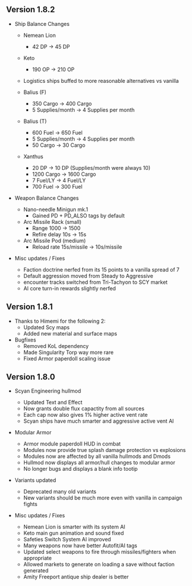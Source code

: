## Version 1.8.2
- Ship Balance Changes
	- Nemean Lion
		- 42 DP -> 45 DP
	- Keto 
		+ 190 OP -> 210 OP

	- Logistics ships buffed to more reasonable alternatives vs vanilla
	- Balius (F) 
		+ 350 Cargo -> 400 Cargo
		+ 5 Supplies/month -> 4 Supplies per month
	- Balius (T) 
		+ 600 Fuel -> 650 Fuel
		+ 5 Supplies/month -> 4 Supplies per month
		- 50 Cargo -> 30 Cargo
	- Xanthus 
		+ 20 DP -> 10 DP (Supplies/month were always 10)
		+ 1200 Cargo -> 1600 Cargo
		+ 7 Fuel/LY -> 4 Fuel/LY
		- 700 Fuel -> 300 Fuel

- Weapon Balance Changes
	- Nano-needle Minigun mk.1
		+ Gained PD + PD_ALSO tags by default
	- Arc Missile Rack (small)
		+ Range 1000 -> 1500
		- Refire delay 10s -> 15s
	- Arc Missile Pod (medium)
		+ Reload rate 15s/missile -> 10s/missile

- Misc updates / Fixes
	- Faction doctrine nerfed from its 15 points to a vanilla spread of 7
	- Default aggression moved from Steady to Aggressive
	- encounter tracks switched from Tri-Tachyon to SCY market
	- AI core turn-in rewards slightly nerfed

## Version 1.8.1
- Thanks to Himemi for the following 2:
	- Updated Scy maps 
	- Added new material and surface maps
- Bugfixes
	- Removed KoL dependency
	- Made Singularity Torp way more rare
	- Fixed Armor paperdoll scaling issue
	
## Version 1.8.0
- Scyan Engineering hullmod
	- Updated Text and Effect
	- Now grants double flux capactity from all sources
	- Each cap now also gives 1% higher active vent rate
	- Scyan ships have much smarter and aggressive active vent AI

- Modular Armor
	- Armor module paperdoll HUD in combat
	- Modules now provide true splash damage protection vs explosions
	- Modules now are affected by all vanilla hullmods and Dmods
	- Hullmod now displays all armor/hull changes to modular armor
	- No longer bugs and displays a blank info tootip

- Variants updated
	- Deprecated many old variants
	- New variants should be much more even with vanilla in campaign fights

- Misc updates / Fixes
	- Nemean Lion is smarter with its system AI
	- Keto main gun animation and sound fixed
	- Safeties Switch System AI improved
	- Many weapons now have better Autofit/AI tags
	- Updated select weapons to fire through missiles/fighters when appropriate
	- Allowed markets to generate on loading a save without faction generated
	- Amity Freeport antique ship dealer is better

